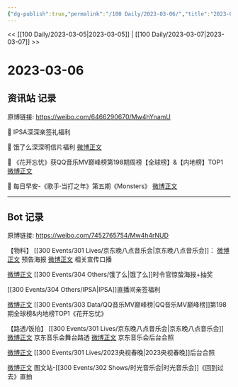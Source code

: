 ```yaml
---
{"dg-publish":true,"permalink":"/100 Daily/2023-03-06/","title":"2023-03-06","created":"2023-03-07T10:49:31.330+08:00","updated":"2023-04-11T14:46:32.076+08:00"}
---
```



<< [[100 Daily/2023-03-05\|2023-03-05]] | [[100 Daily/2023-03-07\|2023-03-07]] >>

# 2023-03-06

## 资讯站 记录

原博链接: https://weibo.com/6466290670/Mw4hYnamU

💫 IPSA深深亲签礼福利 [](https://weibo.com/6466290670/4876303331231823)

💫 饿了么深深明信片福利 [微博正文](https://weibo.com/6466290670/4876252652242450)

💫 《花开忘忧》获QQ音乐MV巅峰榜第198期周榜【全球榜】&【内地榜】TOP1 [微博正文](https://weibo.com/6466290670/4876350948640191)

💫 每日早安-《歌手·当打之年》第五期《Monsters》 [微博正文](https://weibo.com/6466290670/4876196006855097)

---
## Bot 记录

原博链接: https://weibo.com/7452765754/Mw4h4rNUD

【物料】
[[300 Events/301 Lives/京东晚八点音乐会\|京东晚八点音乐会]]：
[微博正文](https://weibo.com/1717871843/4876391697352651) 预告海报
[微博正文](https://weibo.com/3199780861/4876400881829639) 相关宣传口播

[微博正文](https://weibo.com/7756461320/4876249287100396) [[300 Events/304 Others/饿了么\|饿了么]]时令官惊蛰海报+抽奖

[](https://weibo.com/1851789841/4876297723975101) [[300 Events/304 Others/IPSA\|IPSA]]直播间亲签福利

[微博正文](https://weibo.com/2169129705/4876334901232328) [[300 Events/303 Data/QQ音乐MV巅峰榜\|QQ音乐MV巅峰榜]]第198期全球榜&内地榜TOP1《花开忘忧》

【路透/饭拍】
[[300 Events/301 Lives/京东晚八点音乐会\|京东晚八点音乐会]]
[微博正文](https://weibo.com/6343537114/4876223966087911) 京东音乐会舞台路透
[微博正文](https://weibo.com/3199780861/4876388890319652) 京东音乐会后台合照

[微博正文](https://weibo.com/2896317997/4876408121196681) [[300 Events/301 Lives/2023央视春晚\|2023央视春晚]]后台合照

[微博正文](https://weibo.com/6987697229/4876409569549225) 图文站-[[300 Events/302 Shows/时光音乐会\|时光音乐会]]《回到过去》直拍
